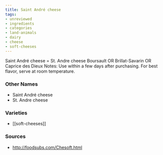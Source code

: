 ```yaml
---
title: Saint André cheese
tags:
- unreviewed
- ingredients
- categories
- land-animals
- dairy
- cheese
- soft-cheeses
---
```

Saint André cheese = St. Andre cheese Boursault OR Brillat-Savarin OR Caprice des Dieux Notes: Use within a few days after purchasing. For best flavor, serve at room temperature.

### Other Names

* Saint André cheese
* St. Andre cheese

### Varieties

* [[soft-cheeses]]

### Sources
* http://foodsubs.com/Chesoft.html
